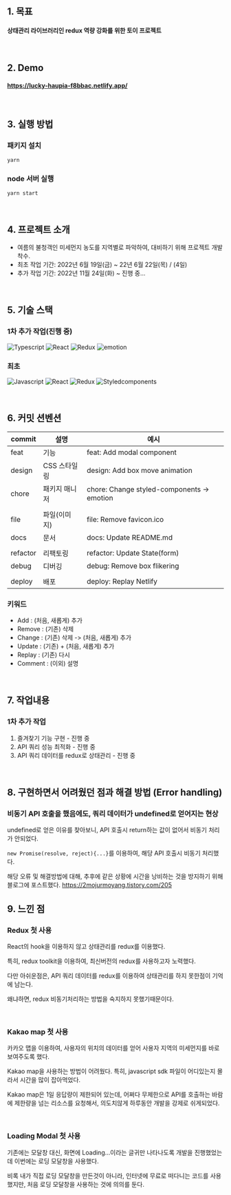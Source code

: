 ## 1. 목표
#### 상태관리 라이브러리인 redux 역량 강화를 위한 토이 프로젝트

<br/>

## 2. Demo
#### https://lucky-haupia-f8bbac.netlify.app/

<br/>

## 3. 실행 방법
### 패키지 설치
```
yarn 
```
### node 서버 실행
```
yarn start
```

<br/>

## 4. 프로젝트 소개
- 여름의 불청객인 미세먼지 농도를 지역별로 파악하여, 대비하기 위해 프로젝트 개발 착수.
- 최초 작업 기간: 2022년 6월 19일(금) ~ 22년 6월 22일(목) / (4일)
- 추가 작업 기간: 2022년 11월 24일(화) ~ 진행 중...
<br/>

## 5. 기술 스택
### 1차 추가 작업(진행 중)
![Typescript](https://img.shields.io/badge/typescript-3178C6?style=for-the-badge&logo=typescript&logoColor=white)
![React](https://img.shields.io/badge/react-61DAFB?style=for-the-badge&logo=react&logoColor=black)
![Redux](https://img.shields.io/badge/Redux-764ABC?style=for-the-badge&logo=Redux&logoColor=white)
![emotion](https://img.shields.io/badge/emotion-000?style=for-the-badge&logo=emotion&logoColor=white)

### 최초
![Javascript](https://img.shields.io/badge/javascript-F7DF1E?style=for-the-badge&logo=typescript&logoColor=white)
![React](https://img.shields.io/badge/react-61DAFB?style=for-the-badge&logo=react&logoColor=black)
![Redux](https://img.shields.io/badge/Redux-764ABC?style=for-the-badge&logo=Redux&logoColor=white)
![Styledcomponents](https://img.shields.io/badge/Styledcomponents-DB7093?style=for-the-badge&logo=Styledcomponents&logoColor=white)

<br/>

## 6. 커밋 션벤션

| commit   | 설명             | 예시                                       |
| -------- | ---------------- | ------------------------------------------ |
| feat     | 기능             | feat: Add modal component                  |
| design   | CSS 스타일링      | design: Add box move animation             |
| chore    | 패키지 매니저     | chore: Change styled-components -> emotion |
|          |                  |                                            |
| file     | 파일(이미지)      | file: Remove favicon.ico                  |
| docs     | 문서             | docs: Update README.md                     |
|          |                 |                                             |
| refactor | 리팩토링         | refactor: Update State(form)               |
| debug    | 디버깅           | debug: Remove box flikering                |
|          |                 |                                             |
| deploy   | 배포             | deploy: Replay Netlify                     |

### 키워드
- Add : (처음, 새롭게) 추가
- Remove : (기존) 삭제
- Change : (기존) 삭제 -> (처음, 새롭게) 추가
- Update : (기존) + (처음, 새롭게) 추가
- Replay : (기존) 다시
- Comment : (이외) 설명

<br/>

## 7. 작업내용
### 1차 추가 작업
1. 즐겨찾기 기능 구현 - 진행 중
2. API 쿼리 성능 최적화 - 진행 중
3. API 쿼리 데이터를 redux로 상태관리 - 진행 중

<br/>

## 8. 구현하면서 어려웠던 점과 해결 방법 (Error handling)
### 비동기 API 호출을 했음에도, 쿼리 데이터가 undefined로 얻어지는 현상

undefined로 얻은 이유를 찾아보니, API 호출시 return하는 값이 없어서 비동기 처리가 안되었다.

`new Promise(resolve, reject){...}`를 이용하여, 해당 API 호출시 비동기 처리했다.

해당 오류 및 해결방법에 대해, 추후에 같은 상황에 시간을 낭비하는 것을 방지하기 위해 블로그에 포스트했다.
https://2mojurmoyang.tistory.com/205

## 9. 느낀 점
### Redux 첫 사용

React의 hook을 이용하지 않고 상태관리를 redux를 이용했다.

특히, redux toolkit을 이용하여, 최신버전의 redux를 사용하고자 노력했다.

다만 아쉬운점은, API 쿼리 데이터를 redux를 이용하여 상태관리를 하지 못한점이 기억에 남는다.

왜냐하면, redux 비동기처리하는 방법을 숙지하지 못했기때문이다.

<br/>

### Kakao map 첫 사용

카카오 맵을 이용하여, 사용자의 위치의 데이터를 얻어 사용자 지역의 미세먼지를 바로 보여주도록 했다.

Kakao map을 사용하는 방법이 어려웠다. 특히, javascript sdk 파일이 어디있는지 몰라서 시간을 많이 잡아먹었다.

Kakao map은 1일 응답량이 제한되어 있는데, 어쩌다 무제한으로 API를 호출하는 바람에 제한량을 넘는 리소스를 요청해서, 의도치않게 하루동안 개발을 강제로 쉬게되었다.

<br/>

### Loading Modal 첫 사용

기존에는 모달창 대신, 화면에 Loading...이라는 글귀만 나타나도록 개발을 진행했었는데 이번에는 로딩 모달창을 사용했다.

비록 내가 직접 로딩 모달창을 만든것이 아니라, 인터넷에 무료로 떠다니는 코드를 사용했지만, 처음 로딩 모달창을 사용하는 것에 의의를 둔다.
